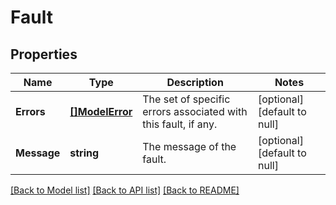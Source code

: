 # Fault

## Properties
Name | Type | Description | Notes
------------ | ------------- | ------------- | -------------
**Errors** | [**[]ModelError**](Error.md) | The set of specific errors associated with this fault, if any. | [optional] [default to null]
**Message** | **string** | The message of the fault. | [optional] [default to null]

[[Back to Model list]](../README.md#documentation-for-models) [[Back to API list]](../README.md#documentation-for-api-endpoints) [[Back to README]](../README.md)


